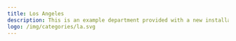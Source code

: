 ```yaml
---
title: Los Angeles
description: This is an example department provided with a new installation of JKAN
logo: /img/categories/la.svg
---
```

